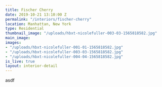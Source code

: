 ```yaml
---
title: Fischer Cherry
date: 2019-10-21 13:10:00 Z
permalink: "/interiors/fischer-cherry"
location: Manhattan, New York
type: Residential
thumbnail_image: "/uploads/hbxt-nicolefuller-003-03-1565818582.jpg"
main_image: 
images:
- "/uploads/hbxt-nicolefuller-001-01-1565818582.jpg"
- "/uploads/hbxt-nicolefuller-003-03-1565818582.jpg"
- "/uploads/hbxt-nicolefuller-004-04-1565818582.jpg"
is_live: true
layout: interior-detail
---
```


asdf